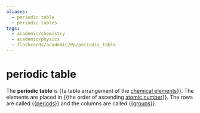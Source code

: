 ```yaml
---
aliases:
  - periodic table
  - periodic tables
tags:
  - academic/chemistry
  - academic/physics
  - flashcards/academic/Pp/periodic_table
---
```


# periodic table

The __periodic table__ is {{a table arrangement of the [chemical elements](chemical%20element.md)}}. The elements are placed in {{the order of ascending [atomic number](atomic%20number.md)}}. The rows are called {{[periods](period%20(periodic%20table).md)}} and the columns are called {{[groups](group%20(periodic%20table).md)}}. <!--SR:!2023-06-08,51,290!2024-01-09,216,310!2023-06-16,57,310!2023-06-28,67,310-->
